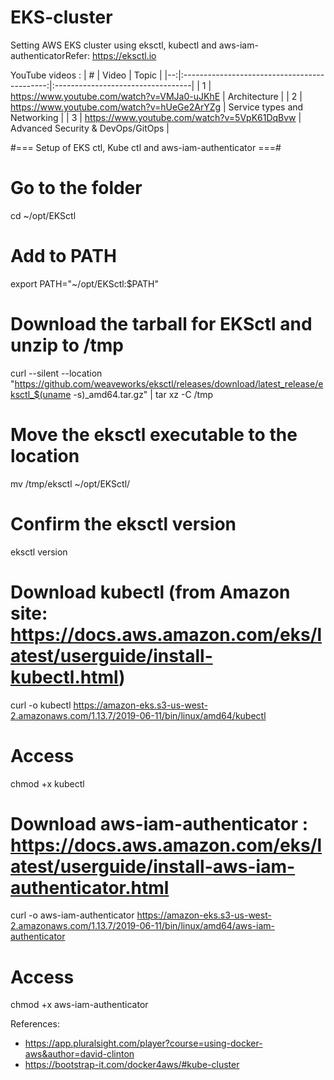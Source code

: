 # EKS-cluster
Setting AWS EKS cluster using eksctl, kubectl and aws-iam-authenticatorRefer: https://eksctl.io

YouTube videos :
| # |      Video                                   |  Topic                            |
|--:|:--------------------------------------------:|:----------------------------------|
| 1 | https://www.youtube.com/watch?v=VMJa0-uJKhE  | Architecture                      |
| 2 | https://www.youtube.com/watch?v=hUeGe2ArYZg  | Service types and Networking      |
| 3 | https://www.youtube.com/watch?v=5VpK61DqBvw  | Advanced Security & DevOps/GitOps |

#=== Setup of EKS ctl, Kube ctl and aws-iam-authenticator ===#
# Go to the folder
cd ~/opt/EKSctl
# Add to PATH  
export PATH="~/opt/EKSctl:$PATH"

# Download the tarball for EKSctl and unzip to /tmp
curl --silent --location "https://github.com/weaveworks/eksctl/releases/download/latest_release/eksctl_$(uname -s)_amd64.tar.gz" | tar xz -C /tmp
# Move the eksctl executable to the location
mv /tmp/eksctl ~/opt/EKSctl/
# Confirm the eksctl version
eksctl version

# Download kubectl (from Amazon site: https://docs.aws.amazon.com/eks/latest/userguide/install-kubectl.html)
curl -o kubectl https://amazon-eks.s3-us-west-2.amazonaws.com/1.13.7/2019-06-11/bin/linux/amd64/kubectl
# Access
chmod +x kubectl

# Download aws-iam-authenticator : https://docs.aws.amazon.com/eks/latest/userguide/install-aws-iam-authenticator.html
curl -o aws-iam-authenticator https://amazon-eks.s3-us-west-2.amazonaws.com/1.13.7/2019-06-11/bin/linux/amd64/aws-iam-authenticator

# Access
chmod +x aws-iam-authenticator

References: 
- https://app.pluralsight.com/player?course=using-docker-aws&author=david-clinton
- https://bootstrap-it.com/docker4aws/#kube-cluster  
